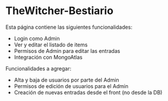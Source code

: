 # TheWitcher-Bestiario

Esta página contiene las siguientes funcionalidades:
- Login como Admin
- Ver y editar el listado de items
- Permisos de Admin para editar las entradas
- Integración con MongoAtlas

Funcionalidades a agregar:
- Alta y baja de usuarios por parte del Admin
- Permisos de edición de usuarios para el Admin
- Creación de nuevas entradas desde el front (no desde la DB)
